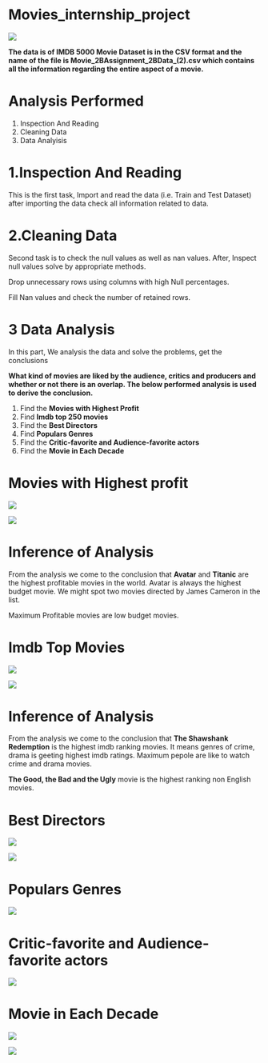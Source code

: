 # Movies_internship_project
![](https://github.com/ShivamGuptadata/Movies_internship_project/blob/main/extra/images.jpg)

**The data is of IMDB 5000 Movie Dataset is in the CSV format and the name of the file is Movie_2BAssignment_2BData_(2).csv which contains all the information regarding the entire aspect of a movie.**

# Analysis Performed

1. Inspection And Reading
2. Cleaning Data
3. Data Analyisis

# 1.Inspection And Reading
This is the first task, Import and read the data (i.e. Train and Test Dataset) after importing the data check all information related to data.

# 2.Cleaning Data
Second task is to check the null values as well as nan values. After, Inspect null values solve by appropriate methods.

Drop unnecessary rows using columns with high Null percentages.

Fill Nan values and check the number of retained rows.

# 3 Data Analysis
In this part, We analysis the data and solve the problems, get the conclusions

**What kind of movies are liked by the audience, critics and producers and whether or not there is an overlap. The below performed analysis is used to derive the conclusion.**

1. Find the **Movies with Highest Profit**
2. Find **Imdb top 250 movies**
3. Find the **Best Directors**
4. Find **Populars Genres**
5. Find the **Critic-favorite and Audience-favorite actors**
6. Find the **Movie in Each Decade**

# Movies with Highest profit

![](https://github.com/ShivamGuptadata/Movies_internship_project/blob/main/extra/pic1.png)

![](https://github.com/ShivamGuptadata/Movies_internship_project/blob/main/extra/pic5.png)

# Inference of Analysis
From the analysis we come to the conclusion that **Avatar** and **Titanic** are the highest profitable movies in the world. Avatar is always the highest budget movie.
We might spot two movies directed by James Cameron in the list.

Maximum Profitable movies are low budget movies. 

# Imdb Top Movies


![](https://github.com/ShivamGuptadata/Movies_internship_project/blob/main/extra/pic2.png)


![](https://github.com/ShivamGuptadata/Movies_internship_project/blob/main/extra/pic3.png)

# Inference of Analysis
From the analysis we come to the conclusion that **The Shawshank Redemption** is the highest imdb ranking movies. It means genres of crime, drama is geeting highest imdb ratings. Maximum pepole are like to watch crime and drama movies.

**The Good, the Bad and the Ugly** movie is the highest ranking non English movies.

# Best Directors

![](https://github.com/ShivamGuptadata/Movies_internship_project/blob/main/extra/pic6.png)

![](https://github.com/ShivamGuptadata/Movies_internship_project/blob/main/extra/pic4.png)

# Populars Genres

![](https://github.com/ShivamGuptadata/Movies_internship_project/blob/main/extra/pic7.png)

# Critic-favorite and Audience-favorite actors

![](https://github.com/ShivamGuptadata/Movies_internship_project/blob/main/extra/pic(10).png)

# Movie in Each Decade

![](https://github.com/ShivamGuptadata/Movies_internship_project/blob/main/extra/pic9.png)

![](https://github.com/ShivamGuptadata/Movies_internship_project/blob/main/extra/pic8.png)
